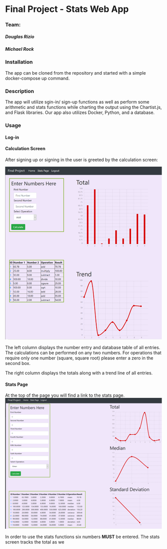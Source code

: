 #  Final Project - Stats Web App

### Team:
##### Douglas Rizio 

##### Michael Rock

### Installation
The app can be cloned from the repository and started with a simple docker-compose up command.

### Description
The app will utilize sgin-in/ sign-up functions as well as perform some arithmetic and stats functions while charting the output
using the Chartist.js, and Flask libraries. Our app also utilizes Docker, Python, and a database. 

### Usage 

#### Log-in


#### Calculation Screen
After signing up or signing in the user is greeted by the calculation screen:  

![calc_screen](screenshots/calc_screen.PNG) 

The left column displays the number entry and database table of all entries. The calculations can be performed on any two numbers.
For operations that require only one number (square, square root) please enter a zero in the second box. 

The right column displays the totals along with a trend line of all entries. 

#### Stats Page
At the top of the page you will find a link to the stats page. 
![stats page](screenshots/stats_page.PNG)

In order to use the stats functions six numbers **MUST** be entered. The stats screen tracks the total as we 

 




 
 


